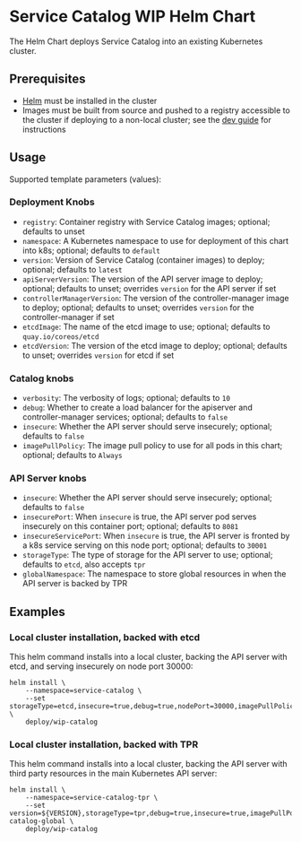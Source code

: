 # Service Catalog WIP Helm Chart

The Helm Chart deploys Service Catalog into an existing Kubernetes cluster.

## Prerequisites

- [Helm](https://github.com/kubernetes/helm) must be installed in the cluster
- Images must be built from source and pushed to a registry accessible to the
  cluster if deploying to a non-local cluster; see the [dev guide](../../docs/DEVGUIDE.md) for instructions

## Usage

Supported template parameters (values):

### Deployment Knobs

- `registry`: Container registry with Service Catalog images; optional; defaults
  to unset
- `namespace`: A Kubernetes namespace to use for deployment of this
  chart into k8s; optional; defaults to `default`
- `version`: Version of Service Catalog (container images) to deploy; optional;
  defaults to `latest`
- `apiServerVersion`: The version of the API server image to deploy; optional;
  defaults to unset; overrides `version` for the API server if set
- `controllerManagerVersion`: The version of the controller-manager image to
  deploy; optional; defaults to unset; overrides `version` for the
  controller-manager if set
- `etcdImage`: The name of the etcd image to use; optional; defaults to
  `quay.io/coreos/etcd`
- `etcdVersion`: The version of the etcd image to deploy; optional; defaults to 
  unset; overrides `version` for etcd if set

### Catalog knobs

- `verbosity`: The verbosity of logs; optional; defaults to `10`
- `debug`: Whether to create a load balancer for the apiserver and
  controller-manager services; optional; defaults to `false`
- `insecure`: Whether the API server should serve insecurely; optional; defaults
  to `false`
- `imagePullPolicy`: The image pull policy to use for all pods in this chart;
  optional; defaults to `Always`

### API Server knobs

- `insecure`: Whether the API server should serve insecurely; optional; defaults
  to `false`
- `insecurePort`: When `insecure` is true, the API server pod serves insecurely
  on this container port; optional; defaults to `8081`
- `insecureServicePort`: When `insecure` is true, the API server is fronted by a
  k8s service serving on this node port; optional; defaults to `30001`
- `storageType`: The type of storage for the API server to use; optional;
  defaults to `etcd`, also accepts `tpr`
- `globalNamespace`: The namespace to store global resources in when the API
  server is backed by TPR

## Examples

### Local cluster installation, backed with etcd

This helm command installs into a local cluster, backing the API server with
etcd, and serving insecurely on node port 30000:

```console
helm install \
    --namespace=service-catalog \
    --set storageType=etcd,insecure=true,debug=true,nodePort=30000,imagePullPolicy=Never \
    deploy/wip-catalog
```

### Local cluster installation, backed with TPR

This helm command installs into a local cluster, backing the API server with
third party resources in the main Kubernetes API server:

```console
helm install \
    --namespace=service-catalog-tpr \
    --set version=${VERSION},storageType=tpr,debug=true,insecure=true,imagePullPolicy=Never,globalNamespace=service-catalog-global \
    deploy/wip-catalog
```